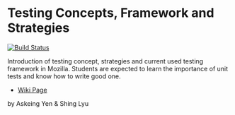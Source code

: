 # Testing Concepts, Framework and Strategies

[![Build Status](https://travis-ci.org/MAP-NCU2015/Lesson-04-Testing.svg)](https://travis-ci.org/MAP-NCU2015/Lesson-04-Testing)

Introduction of testing concept, strategies and current used testing framework in Mozilla. Students are expected to learn the importance of unit tests and know how to write good one.

- [Wiki Page](https://wiki.mozilla.org/Firefox_OS/AcademyNCU2015)

by Askeing Yen & Shing Lyu
